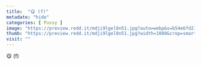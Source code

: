 ```yaml
---
title:  "😋 (f)"
metadate: "hide"
categories: [ Pussy ]
image: "https://preview.redd.it/mdji9lgel8n51.jpg?auto=webp&s=b54e6fd2158c5d1cac413dde0901089191d2f673"
thumb: "https://preview.redd.it/mdji9lgel8n51.jpg?width=1080&crop=smart&auto=webp&s=946a51ee15d37022d9120341fafb08f76a400e5d"
visit: ""
---
```

😋 (f)
